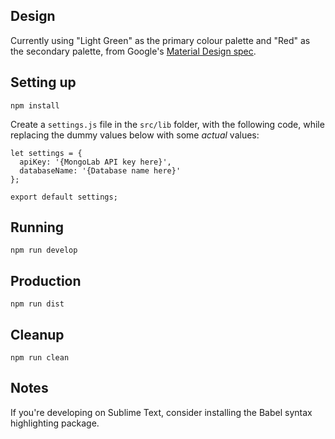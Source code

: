 ## Design

Currently using "Light Green" as the primary colour palette and "Red" as the secondary palette, from Google's [Material Design spec](http://www.google.com/design/spec/style/color.html#).

## Setting up

```shell
npm install
```

Create a `settings.js` file in the `src/lib` folder, with the following code, while replacing the dummy values below with some *actual* values:

```
let settings = {
  apiKey: '{MongoLab API key here}',
  databaseName: '{Database name here}'
};

export default settings;
```

## Running

```shell
npm run develop
```

## Production

```shell
npm run dist
```

## Cleanup

```shell
npm run clean
```

## Notes

If you're developing on Sublime Text, consider installing the Babel syntax highlighting package.